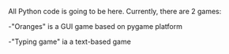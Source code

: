 All Python code is going to be here. Currently, there are 2 games: 

-"Oranges" is a GUI game based on pygame platform

-"Typing game" ia a text-based game
